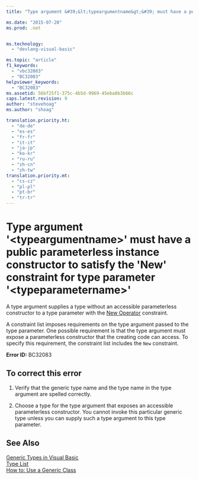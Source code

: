 ```yaml
---
title: "Type argument &#39;&lt;typeargumentname&gt;&#39; must have a public parameterless instance constructor to satisfy the &#39;New&#39; constraint for type parameter &#39;&lt;typeparametername&gt;&#39; | Microsoft Docs"

ms.date: "2015-07-20"
ms.prod: .net


ms.technology: 
  - "devlang-visual-basic"

ms.topic: "article"
f1_keywords: 
  - "vbc32083"
  - "BC32083"
helpviewer_keywords: 
  - "BC32083"
ms.assetid: 56bf25f1-375c-4b5d-9969-45eba8b3b66c
caps.latest.revision: 9
author: "stevehoag"
ms.author: "shoag"

translation.priority.ht: 
  - "de-de"
  - "es-es"
  - "fr-fr"
  - "it-it"
  - "ja-jp"
  - "ko-kr"
  - "ru-ru"
  - "zh-cn"
  - "zh-tw"
translation.priority.mt: 
  - "cs-cz"
  - "pl-pl"
  - "pt-br"
  - "tr-tr"
---
```

# Type argument &#39;&lt;typeargumentname&gt;&#39; must have a public parameterless instance constructor to satisfy the &#39;New&#39; constraint for type parameter &#39;&lt;typeparametername&gt;&#39;
A type argument supplies a type without an accessible parameterless constructor to a type parameter with the [New Operator](../../visual-basic/language-reference/operators/new-operator.md) constraint.  
  
 A constraint list imposes requirements on the type argument passed to the type parameter. One possible requirement is that the type argument must expose a parameterless constructor that the creating code can access. To specify this requirement, the constraint list includes the `New` constraint.  
  
 **Error ID:** BC32083  
  
## To correct this error  
  
1.  Verify that the generic type name and the type name in the type argument are spelled correctly.  
  
2.  Choose a type for the type argument that exposes an accessible parameterless constructor. You cannot invoke this particular generic type unless you can supply such a type argument to this type parameter.  
  
## See Also  
 [Generic Types in Visual Basic](../../visual-basic/programming-guide/language-features/data-types/generic-types.md)   
 [Type List](../../visual-basic/language-reference/statements/type-list.md)   
 [How to: Use a Generic Class](../../visual-basic/programming-guide/language-features/data-types/how-to-use-a-generic-class.md)